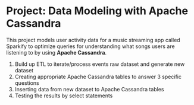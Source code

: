 # Project: Data Modeling with Apache Cassandra

This project models user activity data for a music streaming app called Sparkify to optimize queries for understanding what songs users are listening to by using **Apache Cassandra**.

1. Build up ETL to iterate/process events raw dataset and generate new dataset
2. Creating appropriate Apache Cassandra tables to answer 3 specific questions
3. Inserting data from new dataset to Apache Cassandra tables
4. Testing the results by select statements
